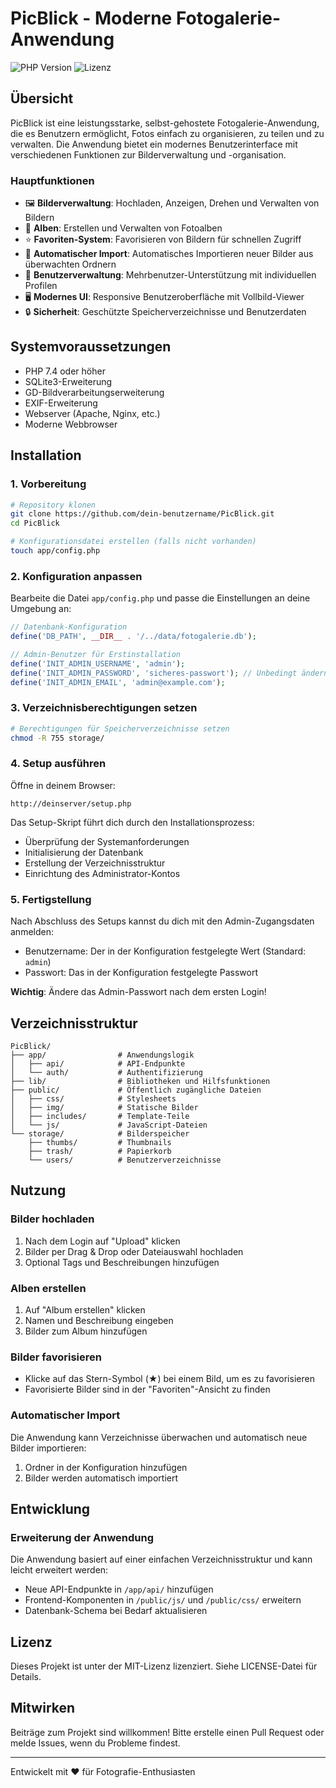 # PicBlick - Moderne Fotogalerie-Anwendung

![PHP Version](https://img.shields.io/badge/PHP-%3E%3D7.4-8892BF)
![Lizenz](https://img.shields.io/badge/Lizenz-MIT-green)

## Übersicht

PicBlick ist eine leistungsstarke, selbst-gehostete Fotogalerie-Anwendung, die es Benutzern ermöglicht, Fotos einfach zu organisieren, zu teilen und zu verwalten. Die Anwendung bietet ein modernes Benutzerinterface mit verschiedenen Funktionen zur Bilderverwaltung und -organisation.

### Hauptfunktionen

- 🖼️ **Bilderverwaltung**: Hochladen, Anzeigen, Drehen und Verwalten von Bildern
- 📁 **Alben**: Erstellen und Verwalten von Fotoalben
- ⭐ **Favoriten-System**: Favorisieren von Bildern für schnellen Zugriff
- 🔄 **Automatischer Import**: Automatisches Importieren neuer Bilder aus überwachten Ordnern
- 👤 **Benutzerverwaltung**: Mehrbenutzer-Unterstützung mit individuellen Profilen
- 🖥️ **Modernes UI**: Responsive Benutzeroberfläche mit Vollbild-Viewer
- 🔒 **Sicherheit**: Geschützte Speicherverzeichnisse und Benutzerdaten

## Systemvoraussetzungen

- PHP 7.4 oder höher
- SQLite3-Erweiterung
- GD-Bildverarbeitungserweiterung
- EXIF-Erweiterung
- Webserver (Apache, Nginx, etc.)
- Moderne Webbrowser

## Installation

### 1. Vorbereitung

```bash
# Repository klonen
git clone https://github.com/dein-benutzername/PicBlick.git
cd PicBlick

# Konfigurationsdatei erstellen (falls nicht vorhanden)
touch app/config.php
```

### 2. Konfiguration anpassen

Bearbeite die Datei `app/config.php` und passe die Einstellungen an deine Umgebung an:

```php
// Datenbank-Konfiguration
define('DB_PATH', __DIR__ . '/../data/fotogalerie.db');

// Admin-Benutzer für Erstinstallation
define('INIT_ADMIN_USERNAME', 'admin');
define('INIT_ADMIN_PASSWORD', 'sicheres-passwort'); // Unbedingt ändern!
define('INIT_ADMIN_EMAIL', 'admin@example.com');
```

### 3. Verzeichnisberechtigungen setzen

```bash
# Berechtigungen für Speicherverzeichnisse setzen
chmod -R 755 storage/
```

### 4. Setup ausführen

Öffne in deinem Browser:
```
http://deinserver/setup.php
```

Das Setup-Skript führt dich durch den Installationsprozess:
- Überprüfung der Systemanforderungen
- Initialisierung der Datenbank
- Erstellung der Verzeichnisstruktur
- Einrichtung des Administrator-Kontos

### 5. Fertigstellung

Nach Abschluss des Setups kannst du dich mit den Admin-Zugangsdaten anmelden:
- Benutzername: Der in der Konfiguration festgelegte Wert (Standard: `admin`)
- Passwort: Das in der Konfiguration festgelegte Passwort

**Wichtig**: Ändere das Admin-Passwort nach dem ersten Login!

## Verzeichnisstruktur

```
PicBlick/
├── app/                # Anwendungslogik
│   ├── api/            # API-Endpunkte
│   └── auth/           # Authentifizierung
├── lib/                # Bibliotheken und Hilfsfunktionen
├── public/             # Öffentlich zugängliche Dateien
│   ├── css/            # Stylesheets
│   ├── img/            # Statische Bilder
│   ├── includes/       # Template-Teile
│   └── js/             # JavaScript-Dateien
└── storage/            # Bilderspeicher
    ├── thumbs/         # Thumbnails
    ├── trash/          # Papierkorb
    └── users/          # Benutzerverzeichnisse
```

## Nutzung

### Bilder hochladen

1. Nach dem Login auf "Upload" klicken
2. Bilder per Drag & Drop oder Dateiauswahl hochladen
3. Optional Tags und Beschreibungen hinzufügen

### Alben erstellen

1. Auf "Album erstellen" klicken
2. Namen und Beschreibung eingeben
3. Bilder zum Album hinzufügen

### Bilder favorisieren

- Klicke auf das Stern-Symbol (★) bei einem Bild, um es zu favorisieren
- Favorisierte Bilder sind in der "Favoriten"-Ansicht zu finden

### Automatischer Import

Die Anwendung kann Verzeichnisse überwachen und automatisch neue Bilder importieren:

1. Ordner in der Konfiguration hinzufügen
2. Bilder werden automatisch importiert

## Entwicklung

### Erweiterung der Anwendung

Die Anwendung basiert auf einer einfachen Verzeichnisstruktur und kann leicht erweitert werden:

- Neue API-Endpunkte in `/app/api/` hinzufügen
- Frontend-Komponenten in `/public/js/` und `/public/css/` erweitern
- Datenbank-Schema bei Bedarf aktualisieren

## Lizenz

Dieses Projekt ist unter der MIT-Lizenz lizenziert. Siehe LICENSE-Datei für Details.

## Mitwirken

Beiträge zum Projekt sind willkommen! Bitte erstelle einen Pull Request oder melde Issues, wenn du Probleme findest.

---

Entwickelt mit ❤️ für Fotografie-Enthusiasten